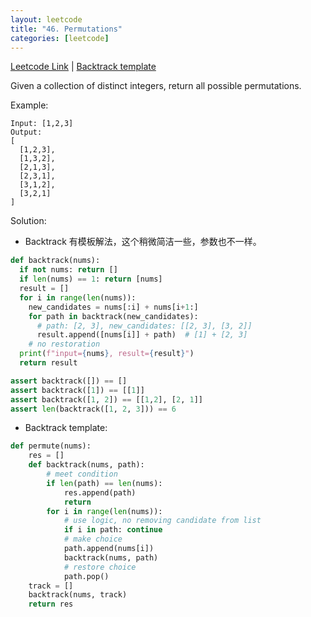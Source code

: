 ```yaml
---
layout: leetcode
title: "46. Permutations"
categories: [leetcode]
---
```


[Leetcode Link](https://leetcode.com/problems/permutations/)
| [Backtrack template](/template/backtrack)

Given a collection of distinct integers, return all possible permutations.

Example:

```
Input: [1,2,3]
Output:
[
  [1,2,3],
  [1,3,2],
  [2,1,3],
  [2,3,1],
  [3,1,2],
  [3,2,1]
]
```

Solution: 

* Backtrack 有模板解法，这个稍微简洁一些，参数也不一样。

```python
def backtrack(nums):
  if not nums: return []
  if len(nums) == 1: return [nums]
  result = []
  for i in range(len(nums)):
    new_candidates = nums[:i] + nums[i+1:]
    for path in backtrack(new_candidates):
      # path: [2, 3], new_candidates: [[2, 3], [3, 2]]
      result.append([nums[i]] + path)  # [1] + [2, 3]
    # no restoration
  print(f"input={nums}, result={result}")
  return result

assert backtrack([]) == [] 
assert backtrack([1]) == [[1]] 
assert backtrack([1, 2]) == [[1,2], [2, 1]]
assert len(backtrack([1, 2, 3])) == 6
```

* Backtrack template:

```python
def permute(nums):
    res = []
    def backtrack(nums, path):
        # meet condition
        if len(path) == len(nums):
            res.append(path)
            return
        for i in range(len(nums)):
            # use logic, no removing candidate from list
            if i in path: continue
            # make choice
            path.append(nums[i])
            backtrack(nums, path)
            # restore choice
            path.pop()
    track = []
    backtrack(nums, track)
    return res
```    
